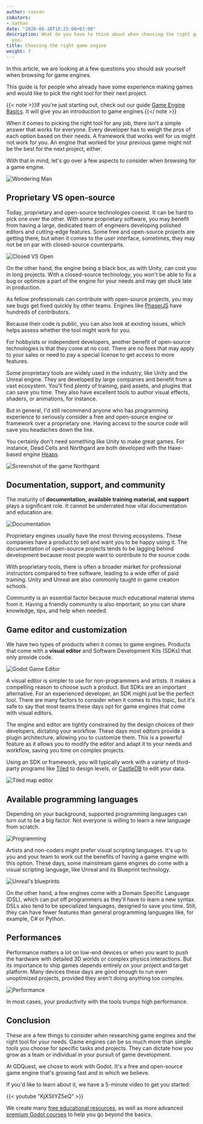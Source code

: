 ```yaml
---
author: razvan
coAutors:
- nathan
date: "2020-08-18T18:25:08+03:00"
description: What do you have to think about when choosing the right game engine for
  you.
title: Choosing the right game engine
weight: 3
---
```


In this article, we are looking at a few questions you should ask yourself when browsing for game engines.

This guide is for people who already have some experience making games and would like to pick the right tool for their next project.

{{< note >}}If you're just starting out, check out our guide [Game Engine Basics](/tutorial/getting-started/learn-to/game-engine-basics/). It will give you an introduction to game engines.{{</ note >}}

When it comes to picking the right tool for any job, there isn't a simple answer that works for everyone. Every developer has to weigh the pros of each option based on their needs. A framework that works well for us might not work for you. An engine that worked for your previous game might not be the best for the next project, either.

With that in mind, let's go over a few aspects to consider when browsing for a game engine.

![Wondering Man](wondering.jpg)

## Proprietary VS open-source

Today, proprietary and open-source technologies coexist. It can be hard to pick one over the other. With some proprietary software, you may benefit from having a large, dedicated team of engineers developing polished editors and cutting-edge features. Some free and open-source projects are getting there, but when it comes to the user interface, sometimes, they may not be on par with closed-source counterparts.

![Closed VS Open](closed-open.jpg)

On the other hand, the engine being a black box, as with Unity, can cost you in long projects. With a closed-source technology, you won't be able to fix a bug or optimize a part of the engine for your needs and may get stuck late in production. 

As fellow professionals can contribute with open-source projects, you may see bugs get fixed quickly by other teams. Engines like [PhaserJS](https://github.com/photonstorm/phaser) have hundreds of contributors.

Because their code is public, you can also look at existing issues, which helps assess whether the tool might work for you.

For hobbyists or independent developers, another benefit of open-source technologies is that they come at no cost. There are no fees that may apply to your sales or need to pay a special license to get access to more features.

Some proprietary tools are widely used in the industry, like Unity and the Unreal engine. They are developed by large companies and benefit from a vast ecosystem. You'll find plenty of training, paid assets, and plugins that can save you time. They also have excellent tools to author visual effects, shaders, or animations, for instance.

But in general, I'd still recommend anyone who has programming experience to seriously consider a free and open-source engine or framework over a proprietary one. Having access to the source code will save you headaches down the line.

You certainly don't need something like Unity to make great games. For instance, Dead Cells and Northgard are both developed with the Haxe-based engine [Heaps](https://heaps.io/).

![Screenshot of the game Northgard](northgard.jpg)

## Documentation, support, and community

The maturity of **documentation, available training material, and support** plays a significant role. It cannot be underrated how vital documentation and education are.

![Documentation](blueprints.jpg)

Proprietary engines usually have the most thriving ecosystems. These companies have a product to sell and want you to be happy using it. The documentation of open-source projects tends to be lagging behind development because most people want to contribute to the source code.

With proprietary tools, there is often a broader market for professional instructors compared to free software, leading to a wide offer of paid training. Unity and Unreal are also commonly taught in game creation schools.

Community is an essential factor because much educational material stems from it. Having a friendly community is also important, so you can share knowledge, tips, and help when needed.

## Game editor and customization

We have two types of products when it comes to game engines. Products that come with a **visual editor** and Software Development Kits (SDKs) that only provide code.

![Godot Game Editor](godot-engine.png)

A visual editor is simpler to use for non-programmers and artists. It makes a compelling reason to choose such a product. But SDKs are an important alternative. For an experienced developer, an SDK might just be the perfect tool. There are many factors to consider when it comes to this topic, but it's safe to say that most teams these days opt for game engines that come with visual editors.

The engine and editor are tightly constrained by the design choices of their developers, dictating your workflow. These days most editors provide a plugin architecture, allowing you to customize them. This is a powerful feature as it allows you to modify the editor and adapt it to your needs and workflow, saving you time on complex projects.

Using an SDK or framework, you will typically work with a variety of third-party programs like [Tiled](https://www.mapeditor.org/) to design levels, or [CastleDB](http://castledb.org/) to edit your data.

![Tiled map editor](tiled.png)

## Available programming languages

Depending on your background, supported programming languages can turn out to be a big factor. Not everyone is willing to learn a new language from scratch.

![Programming](programming.jpg)

Artists and non-coders might prefer visual scripting languages. It's up to you and your team to work out the benefits of having a game engine with this option. These days, some mainstream game engines do come with a visual scripting language, like Unreal and its Blueprint technology.

![Unreal's blueprints](unreal-blueprint.png)

On the other hand, a few engines come with a Domain Specific Language (DSL), which can put off programmers as they'll have to learn a new syntax. DSLs also tend to be specialized languages, designed to save you time. Still, they can have fewer features than general programming languages like, for example, C# or Python.

## Performances

Performance matters a lot on low-end devices or when you want to push the hardware with detailed 3D worlds or complex physics interactions. But its importance to ship games depends entirely on your project and target platform. Many devices these days are good enough to run even unoptimized projects, provided they aren't doing anything too complex.

![Performance](speed.jpg)

In most cases, your productivity with the tools trumps high performance.

## Conclusion

These are a few things to consider when researching game engines and the right tool for your needs. Game engines can be so much more than simple tools you choose for specific tasks and projects. They can dictate how you grow as a team or individual in your pursuit of game development.

At GDQuest, we chose to work with Godot. It's a free and open-source game engine that's growing fast and in which we believe.

If you'd like to learn about it, we have a 5-minute video to get you started:

{{< youtube "KjX5llYZ5eQ" >}}

We create many [free educational resources](/tutorial/godot/), as well as more advanced [premium Godot courses](https://gdquest.mavenseed.com) to help you go beyond the basics.
